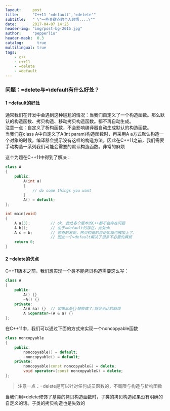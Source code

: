 ```yaml
---
layout:     post
title:      "C++11 '=default','=delete'"
subtitle:   " \"一些关键点的个人领悟....\""
date:       2017-04-07 14:25
header-img: "img/post-bg-2015.jpg"
author:     "pepperliu"
header-mask:  0.3
catalog:      true
multilingual: true
tags:
    - c++
    - c++11
    - =delete
    - =default
---
```


### 问题：\=delete与=\default有什么好处？

#### 1 \=default的好处

通常我们在开发中会遇到这种尴尬的情况：当我们自定义了一个构造函数。那么默认的构造函数、拷贝构造、移动拷贝构造函数。都不再自动生成。  
注意一点：自定义了析构函数，不会影响编译器自动生成默认的构造函数。  
当我们在class A中自定义了A(int param)构造函数时，再采用A a方式默认构造一个对象的时候，编译器会提示没有这样的构造方法。因此在C\+\+11之前，我们需要手动构造一系列我们可能会需要的默认构造函数。非常的麻烦

这个为题在C\+\+11中得到了解决：

```cpp
class A 
{
    public:
        A(int a)
        {
            // do some things you want
        }
        A() = default;
};

int main(void)
{
    A a(3);         // ok，此处各个版本的C++都不会存在问题
    A b();          // 由于=default的存在，此处ok
    A c = b;        // 惊奇的发现，拷贝构造的自动实现也被加上了。
                    // 因此一个=default解决了很多不必要的麻烦
    return 0;
}
```

#### 2 \=delete的优点

C\+\+11版本之前，我们想实现一个类不能拷贝构造需要这么写：

```cpp
class A
{
    public:
        A() {}
        ~A() {}
    private:
        A(A &a) {}  // 如果此处{}替换成了;将会无比的麻烦
        A &operator=(A & a) {}
};
```

在C\+\+11中，我们可以通过下面的方式来实现一个noncopyable函数

```cpp
class noncopyable
{
    public:
        noncopyable() = default;
        ~noncopyable() = default;
    private:
        noncopyable(const noncopyable&) = delete;
        void operator=(const noncopyable&) = delete;
};
```

> 注意一点：\=delete是可以针对任何成员函数的，不局限与构造与析构函数

当我们用\=delete修饰了基类的拷贝构造函数时，子类的拷贝构造如果没有明确的自定义的话。子类的拷贝构造也是失效的
